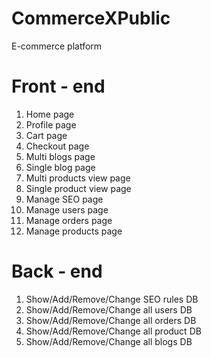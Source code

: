 # CommerceXPublic
E-commerce platform

# Front - end
1. Home page
2. Profile page
3. Cart page
4. Checkout page
5. Multi blogs page
6. Single blog page
7. Multi products view page
8. Single product view page
9. Manage SEO page
10. Manage users page
11. Manage orders page
12. Manage products page


# Back - end
1. Show/Add/Remove/Change SEO rules DB
2. Show/Add/Remove/Change all users DB
3. Show/Add/Remove/Change all orders DB
4. Show/Add/Remove/Change all product DB
5. Show/Add/Remove/Change all blogs DB

